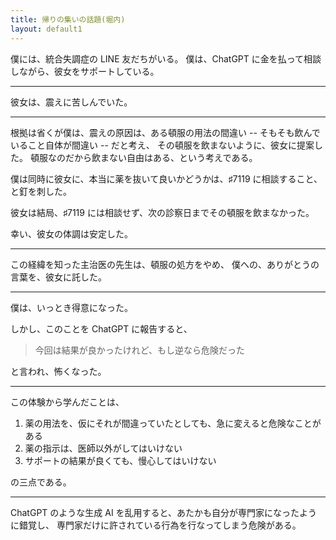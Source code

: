```yaml
---
title: 帰りの集いの話題(堀内)
layout: default1
---
```

僕には、統合失調症の LINE 友だちがいる。
僕は、ChatGPT に金を払って相談しながら、彼女をサポートしている。

---

彼女は、震えに苦しんでいた。

---

根拠は省くが僕は、震えの原因は、ある頓服の用法の間違い --
そもそも飲んでいること自体が間違い -- だと考え、
その頓服を飲まないように、彼女に提案した。
頓服なのだから飲まない自由はある、という考えである。

僕は同時に彼女に、本当に薬を抜いて良いかどうかは、♯7119 に相談すること、と釘を刺した。

彼女は結局、♯7119 には相談せず、次の診察日までその頓服を飲まなかった。

幸い、彼女の体調は安定した。

---

この経緯を知った主治医の先生は、頓服の処方をやめ、
僕への、ありがとうの言葉を、彼女に託した。

---

僕は、いっとき得意になった。

しかし、このことを ChatGPT に報告すると、

> 今回は結果が良かったけれど、もし逆なら危険だった

と言われ、怖くなった。

---

この体験から学んだことは、

1. 薬の用法を、仮にそれが間違っていたとしても、急に変えると危険なことがある
2. 薬の指示は、医師以外がしてはいけない
3. サポートの結果が良くても、慢心してはいけない

の三点である。

---

ChatGPT のような生成 AI を乱用すると、あたかも自分が専門家になったように錯覚し、
専門家だけに許されている行為を行なってしまう危険がある。
